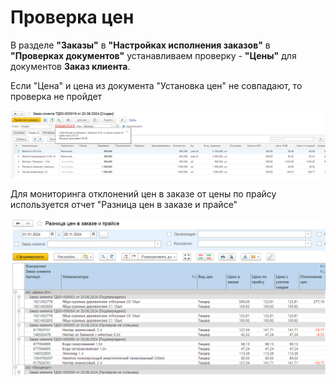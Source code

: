 # Проверка цен

В разделе **"Заказы"** в **"Настройках исполнения заказов"** в **"Проверках документов"** устанавливаем проверку - **"Цены"** для документов **Заказ клиента**.

Если "Цена" и цена из документа "Установка цен" не совпадают, то проверка не пройдет

[![1][1]][1]

Для мониторинга отклонений цен в заказе от цены по прайсу используется отчет "Разница цен в заказе и прайсе"  

[![2][2]][2]

[1]: CheckingThePrice.assets/FailedCheck.png
[2]: CheckingThePrice.assets/Report.png